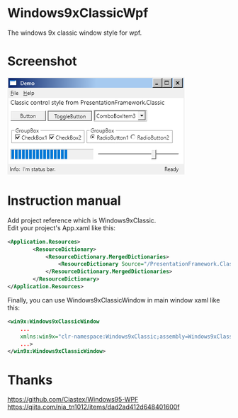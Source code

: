 # Windows9xClassicWpf
The windows 9x classic window style for wpf.

# Screenshot
<img src="https://github.com/EjiHuang/Windows9xClassicWpf/blob/master/Screenshots/DemoScreenshot.bmp"/>

# Instruction manual
Add project reference which is Windows9xClassic. </br>
Edit your project's App.xaml like this:
```xml
<Application.Resources>
        <ResourceDictionary>
            <ResourceDictionary.MergedDictionaries>
                <ResourceDictionary Source="/PresentationFramework.Classic;component/themes/Classic.xaml" />
            </ResourceDictionary.MergedDictionaries>
        </ResourceDictionary>
</Application.Resources>
```
Finally, you can use Windows9xClassicWindow in main window xaml like this:
```xml
<win9x:Windows9xClassicWindow
    ...
    xmlns:win9x="clr-namespace:Windows9xClassic;assembly=Windows9xClassic"
    ...>
</win9x:Windows9xClassicWindow>
```

# Thanks
https://github.com/Ciastex/Windows95-WPF </br>
https://qiita.com/nia_tn1012/items/dad2ad412d648401600f